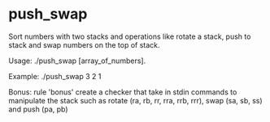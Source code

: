 # push_swap
Sort numbers with two stacks and operations like rotate a stack, push to stack and swap numbers on the top of stack.

Usage: ./push_swap [array_of_numbers].

Example: ./push_swap 3 2 1

Bonus: rule 'bonus' create a checker that take in stdin commands to manipulate the stack such as rotate (ra, rb, rr, rra, rrb, rrr), swap (sa, sb, ss) and push (pa, pb)
